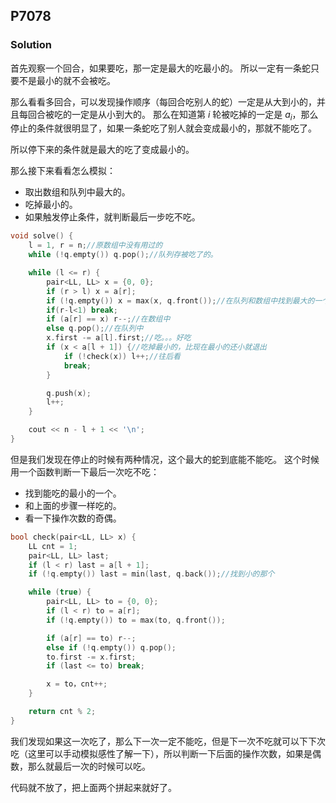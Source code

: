 ## P7078

### Solution

首先观察一个回合，如果要吃，那一定是最大的吃最小的。
所以一定有一条蛇只要不是最小的就不会被吃。

那么看看多回合，可以发现操作顺序（每回合吃别人的蛇）一定是从大到小的，并且每回合被吃的一定是从小到大的。
那么在知道第 $i$ 轮被吃掉的一定是 $a_i$，那么停止的条件就很明显了，如果一条蛇吃了别人就会变成最小的，那就不能吃了。

所以停下来的条件就是最大的吃了变成最小的。

那么接下来看看怎么模拟：
- 取出数组和队列中最大的。
- 吃掉最小的。
- 如果触发停止条件，就判断最后一步吃不吃。
```cpp
void solve() {
    l = 1, r = n;//原数组中没有用过的
    while (!q.empty()) q.pop();//队列存被吃了的。

    while (l <= r) {
        pair<LL, LL> x = {0, 0};
        if (r > l) x = a[r];
        if (!q.empty()) x = max(x, q.front());//在队列和数组中找到最大的一个
        if(r-l<1) break;
        if (a[r] == x) r--;//在数组中
        else q.pop();//在队列中
        x.first -= a[l].first;//吃。。。好吃
        if (x < a[l + 1]) {//吃掉最小的，比现在最小的还小就退出
            if (!check(x)) l++;//往后看
            break;
        }

        q.push(x);
        l++;
    }

    cout << n - l + 1 << '\n';
}
```

但是我们发现在停止的时候有两种情况，这个最大的蛇到底能不能吃。
这个时候用一个函数判断一下最后一次吃不吃：
- 找到能吃的最小的一个。
- 和上面的步骤一样吃的。
- 看一下操作次数的奇偶。

```cpp
bool check(pair<LL, LL> x) {
    LL cnt = 1;
    pair<LL, LL> last;
    if (l < r) last = a[l + 1];
    if (!q.empty()) last = min(last, q.back());//找到小的那个

    while (true) {
        pair<LL, LL> to = {0, 0};
        if (l < r) to = a[r];
        if (!q.empty()) to = max(to, q.front());

        if (a[r] == to) r--;
        else if (!q.empty()) q.pop();
        to.first -= x.first;
        if (last <= to) break;

        x = to，cnt++;
    }

    return cnt % 2;
}
```

我们发现如果这一次吃了，那么下一次一定不能吃，但是下一次不吃就可以下下次吃（这里可以手动模拟感性了解一下），所以判断一下后面的操作次数，如果是偶数，那么就最后一次的时候可以吃。

代码就不放了，把上面两个拼起来就好了。